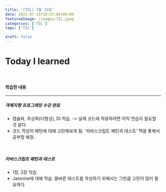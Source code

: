 ```yaml
---
title: '[TIL] 7월 15일'
date: 2021-07-15T10:37:02+09:00
featuredImage: /images/TIL.jpeg
categories: ['TIL']
tags: ['TIL']

draft: false
---
```


# Today I learned

<br>

<!--more-->

#### 학습한 내용

---

##### 객체지향 프로그래밍 수강 완료

- 캡슐화, 추상화(다형성), DI 학습. -> 실제 코드에 적용하려면 아직 연습이 필요할 것 같다.
- 코드 작성의 패턴에 대해 고민해보게 됨. '자바스크립트 패턴과 테스트' 책을 통해서 공부할 예정.

<br>

##### 자바스크립트 패턴과 테스트

- 1장, 2장 학습
- Jasmine에 대해 학습. 올바른 테스트를 작성하기 위해서는 그만큼 고민이 많이 필요하다.
